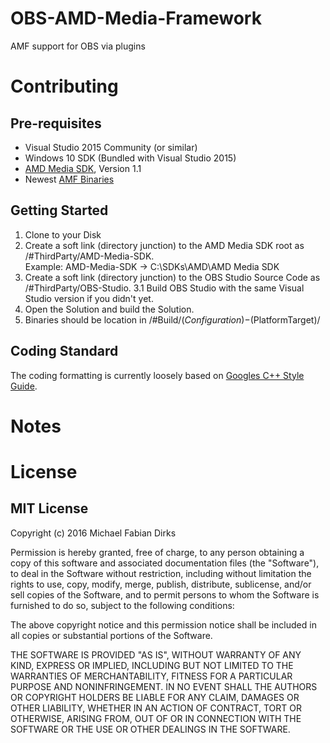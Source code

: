 # OBS-AMD-Media-Framework
AMF support for OBS via plugins

# Contributing

## Pre-requisites

* Visual Studio 2015 Community (or similar)
* Windows 10 SDK (Bundled with Visual Studio 2015)
* [AMD Media SDK](http://developer.amd.com/tools-and-sdks/media-sdk/), Version 1.1
* Newest [AMF Binaries](http://www.amd.com/en-us/innovations/software-technologies/enhanced-media)

## Getting Started

1. Clone to your Disk
2. Create a soft link (directory junction) to the AMD Media SDK root as /#ThirdParty/AMD-Media-SDK.  
Example: AMD-Media-SDK -> C:\SDKs\AMD\AMD Media SDK
3. Create a soft link (directory junction) to the OBS Studio Source Code as /#ThirdParty/OBS-Studio.
3.1 Build OBS Studio with the same Visual Studio version if you didn't yet.
4. Open the Solution and build the Solution.
5. Binaries should be location in /#Build/$(Configuration)-$(PlatformTarget)/

## Coding Standard

The coding formatting is currently loosely based on [Googles C++ Style Guide](https://google.github.io/styleguide/cppguide.html).

# Notes

# License

## MIT License

Copyright (c) 2016 Michael Fabian Dirks

Permission is hereby granted, free of charge, to any person obtaining a copy
of this software and associated documentation files (the "Software"), to deal
in the Software without restriction, including without limitation the rights
to use, copy, modify, merge, publish, distribute, sublicense, and/or sell
copies of the Software, and to permit persons to whom the Software is
furnished to do so, subject to the following conditions:

The above copyright notice and this permission notice shall be included in all
copies or substantial portions of the Software.

THE SOFTWARE IS PROVIDED "AS IS", WITHOUT WARRANTY OF ANY KIND, EXPRESS OR
IMPLIED, INCLUDING BUT NOT LIMITED TO THE WARRANTIES OF MERCHANTABILITY,
FITNESS FOR A PARTICULAR PURPOSE AND NONINFRINGEMENT. IN NO EVENT SHALL THE
AUTHORS OR COPYRIGHT HOLDERS BE LIABLE FOR ANY CLAIM, DAMAGES OR OTHER
LIABILITY, WHETHER IN AN ACTION OF CONTRACT, TORT OR OTHERWISE, ARISING FROM,
OUT OF OR IN CONNECTION WITH THE SOFTWARE OR THE USE OR OTHER DEALINGS IN THE
SOFTWARE.